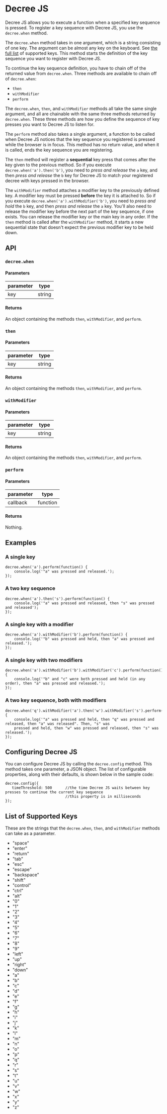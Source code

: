 # Decree JS

Decree JS allows you to execute a function when a specified key sequence is pressed. To register
a key sequence with Decree JS, you use the `decree.when` method.

The `decree.when` method takes in one argument, which is a string consisting of one key. The argument can be almost any
 key on the keyboard. See [the full list](#list-of-supported-keys) of supported keys. This method starts the definition of
the key sequence you want to register with Decree JS.

To continue the key sequence definition, you have to chain off of the returned value from `decree.when`. Three methods
are available to chain off of `decree.when`:
- `then`
- `withModifier`
- `perform`

The `decree.when`, `then`, and `withModifier` methods all take the same single argument, and all are chainable with the
same three methods returned by `decree.when`. These three methods are how you define the sequence of key presses you
want to Decree JS to listen for.
 
The `perform` method also takes a single argument, a function to be called when Decree JS notices that the
key sequence you registered is pressed while the browser is in focus. This method has no return value, and when it is
 called, ends the key sequence you are registering.

The `then` method will register a **sequential** key press that comes after the key given to the previous method. So if 
you execute `decree.when('a').then('b')`, you need to *press and release* the `a` key, and then *press and release* the
`b` key for Decree JS to match your registered decree with keys pressed in the browser.

The `withModifier` method attaches a modifier key to the previously defined key. A modifier key must be pressed 
**before** the key it is attached to. So if you execute `decree.when('a').withModifier('b')`, you need to *press and
hold* the `b` key, and then *press and release* the `a` key. You'll also need to release the modifier key before the next part of the key sequence, if one exists. You can release the modifier key or the main key in any order. If the `then` method is called after the `withModifier` method, it starts a new sequential state that 
doesn't expect the previous modifier key to be held down.


## API

### `decree.when`

#### Parameters
| parameter |  type  |
|-----------|--------|
|    key    | string |

#### Returns
An object containing the methods `then`, `withModifier`, and `perform`.

### `then`

#### Parameters
| parameter |  type  |
|-----------|--------|
|    key    | string |

#### Returns
An object containing the methods `then`, `withModifier`, and `perform`.

### `withModifier`

#### Parameters
| parameter |  type  |
|-----------|--------|
|    key    | string |

#### Returns
An object containing the methods `then`, `withModifier`, and `perform`.

### `perform`

#### Parameters
| parameter |   type   |
|-----------|----------|
| callback  | function |

#### Returns
Nothing.

## Examples

### A single key
```
decree.when('a').perform(function() {
    console.log('"a" was pressed and released.');
});
```

### A two key sequence
```
decree.when('a').then('s').perform(function() {
    console.log('"a" was pressed and released, then "s" was pressed and released');
});
```

### A single key with a modifier
```
decree.when('a').withModifier('b').perform(function() {
    console.log('"b" was pressed and held, then "a" was pressed and released.');
});
```

### A single key with two modifiers
```
decree.when('a').withModifier('b').withModifier('c').perform(function() {
    console.log('"b" and "c" were both pressed and held (in any order), then "a" was pressed and released.');
});
```

### A two key sequence, both with modifiers
```
decree.when('q').withModifier('a').then('w').withModifier('s').perform(function() {
    console.log('"a" was pressed and held, then "q" was pressed and released, then "a" was released". Then, "s" was 
    pressed and held, then "w" was pressed and released, then "s" was released.');
});
```

## Configuring Decree JS
You can configure Decree JS by calling the `decree.config` method. This method takes one parameter, a JSON
object. The list of configurable properties, along with their defaults, is shown below in the sample code:
 ```
 decree.config({
    timeThreshold: 500      //the time Decree JS waits between key presses to continue the current key sequence
                            //this property is in milliseconds
 });
 ```

## List of Supported Keys
These are the strings that the `decree.when`, `then`, and `withModifier` methods can take as a parameter.
- "space"
- "enter"
- "return"
- "tab"
- "esc"
- "escape"
- "backspace"
- "shift"
- "control"
- "ctrl"
- "alt"
- "0"
- "1"
- "2"
- "3"
- "4"
- "5"
- "6"
- "7"
- "8"
- "9"
- "left"
- "up"
- "right"
- "down"
- "a"
- "b"
- "c"
- "d"
- "e"
- "f"
- "g"
- "h"
- "i"
- "j"
- "k"
- "l"
- "m"
- "n"
- "o"
- "p"
- "q"
- "r"
- "s"
- "t"
- "u"
- "v"
- "w"
- "x"
- "y"
- "z"
